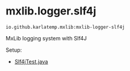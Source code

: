# mxlib.logger.slf4j

`io.github.karlatemp.mxlib:mxlib-logger-slf4j`

MxLib logging system with Slf4J

Setup:

- [Slf4jTest.java](src/test/java/slf4jtest/Slf4jTest.java)
